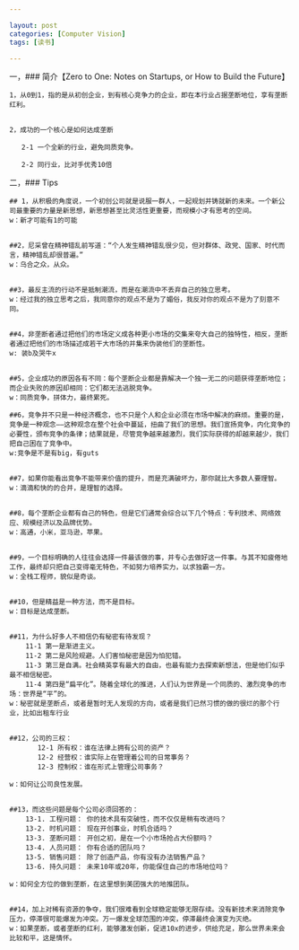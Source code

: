 ```yaml
---

layout: post
categories: [Computer Vision]
tags: [读书]

---
```



一，### 简介【Zero to One: Notes on Startups, or How to Build the Future】


    1，从0到1，指的是从初创企业，到有核心竞争力的企业，即在本行业占据垄断地位，享有垄断红利。


    2，成功的一个核心是如何达成垄断

       2-1 一个全新的行业，避免同质竞争。

       2-2 同行业，比对手优秀10倍


二，### Tips


    ## 1，从积极的角度说，一个初创公司就是说服一群人，一起规划并铸就新的未来。一个新公司最重要的力量是新思想，新思想甚至比灵活性更重要，而规模小才有思考的空间。
    w：新才可能有1的可能


    ##2，尼采曾在精神错乱前写道：“个人发生精神错乱很少见，但对群体、政党、国家、时代而言，精神错乱却很普遍。”
    w：乌合之众，从众。


    ##3，最反主流的行动不是抵制潮流，而是在潮流中不丢弃自己的独立思考。
    w：经过我的独立思考之后，我同意你的观点不是为了媚俗，我反对你的观点不是为了刻意不同。


    ##4，非垄断者通过把他们的市场定义成各种更小市场的交集来夸大自己的独特性，相反，垄断者通过把他们的市场描述成若干大市场的并集来伪装他们的垄断性。
    w: 装b及哭牛x


    ##5，企业成功的原因各有不同：每个垄断企业都是靠解决一个独一无二的问题获得垄断地位；而企业失败的原因却相同：它们都无法逃脱竞争。
    w：同质竞争，拼体力，最终累死。

    ##6，竞争并不只是一种经济概念，也不只是个人和企业必须在市场中解决的麻烦。重要的是，竞争是一种观念——这种观念在整个社会中蔓延，扭曲了我们的思想。我们宣扬竞争，内化竞争的必要性，颁布竞争的条律；结果就是，尽管竞争越来越激烈，我们实际获得的却越来越少，我们把自己困在了竞争中。
    w:竞争是不是有big，有guts


    ##7，如果你能看出竞争不能带来价值的提升，而是充满破坏力，那你就比大多数人要理智。
    w：滴滴和快的的合并，是理智的选择。


    ##8，每个垄断企业都有自己的特色，但是它们通常会综合以下几个特点：专利技术、网络效应、规模经济以及品牌优势。
    w：高通，小米，亚马逊，苹果。


    ##9，一个目标明确的人往往会选择一件最该做的事，并专心去做好这一件事。与其不知疲倦地工作，最终却只把自己变得毫无特色，不如努力培养实力，以求独霸一方。
    w：全栈工程师，貌似是奇谈。


    ##10，但是精益是一种方法，而不是目标。
    w：目标是达成垄断。


    ##11，为什么好多人不相信仍有秘密有待发现？
        11-1 第一是渐进主义。
        11-2 第二是风险规避。人们害怕秘密是因为怕犯错。
        11-3 第三是自满。社会精英享有最大的自由，也最有能力去探索新想法，但是他们似乎最不相信秘密。
        11-4 第四是“扁平化”。随着全球化的推进，人们认为世界是一个同质的、激烈竞争的市场：世界是“平”的。
    w：秘密就是垄断点，或者是暂时无人发现的方向，或者是我们已然习惯的做的很烂的那个行业，比如出租车行业

    
    ##12，公司的三权：
           12-1 所有权：谁在法律上拥有公司的资产？ 
           12-2 经营权：谁实际上在管理着公司的日常事务？  
           12-3 控制权：谁在形式上管理公司事务？

    w：如何让公司良性发展。


    ##13，而这些问题是每个公司必须回答的： 
        13-1. 工程问题： 你的技术具有突破性，而不仅仅是稍有改进吗？ 
        13-2. 时机问题： 现在开创事业，时机合适吗？ 
        13-3. 垄断问题： 开创之初，是在一个小市场抢占大份额吗？ 
        13-4. 人员问题： 你有合适的团队吗？ 
        13-5. 销售问题： 除了创造产品，你有没有办法销售产品？ 
        13-6. 持久问题： 未来10年或20年，你能保住自己的市场地位吗？

    w：如何全方位的做到垄断，在这里想到美团强大的地推团队。
    

    ##14，加上对稀有资源的争夺，我们很难看到全球稳定能够无限存续。没有新技术来消除竞争压力，停滞很可能爆发为冲突。万一爆发全球范围的冲突，停滞最终会演变为灭绝。
    w：如果垄断，或者垄断的红利，能够激发创新，促进10x的进步，供给充足，那么世界未来会比较和平，这是情怀。





